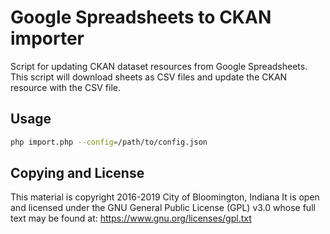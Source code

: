 # Google Spreadsheets to CKAN importer #

Script for updating CKAN dataset resources from Google Spreadsheets.  This script will download sheets as CSV files and update the CKAN resource with the CSV file.

## Usage
```bash
php import.php --config=/path/to/config.json
```

## Copying and License ##

This material is copyright 2016-2019 City of Bloomington, Indiana
It is open and licensed under the GNU General Public License (GPL) v3.0 whose full text may be found at: https://www.gnu.org/licenses/gpl.txt
